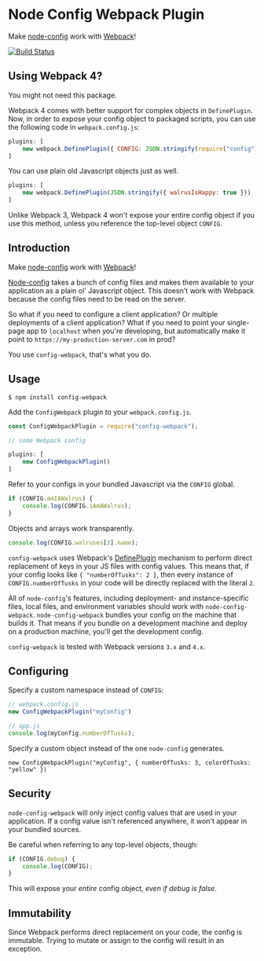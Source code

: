 Node Config Webpack Plugin
==========================

Make [node-config](https://github.com/lorenwest/node-config) work with [Webpack](https://webpack.js.org/)!

[![Build Status](https://travis-ci.org/arthanzel/node-config-webpack.svg?branch=master)](https://travis-ci.org/arthanzel/node-config-webpack)

Using Webpack 4?
----------------
You might not need this package.

Webpack 4 comes with better support for complex objects in `DefinePlugin`. Now, in order to expose your config object to packaged scripts, you can use the following code in `webpack.config.js`:

```javascript
plugins: [
    new webpack.DefinePlugin({ CONFIG: JSON.stringify(require("config")) })
]
```

You can use plain old Javascript objects just as well.

```javascript
plugins: [
    new webpack.DefinePlugin(JSON.stringify({ walrusIsHappy: true }))
]
```

Unlike Webpack 3, Webpack 4 won't expose your entire config object if you use this method, unless you reference the top-level object `CONFIG`.

Introduction
------------
Make [node-config](https://github.com/lorenwest/node-config) work with [Webpack](https://webpack.js.org/)!

[Node-config](https://github.com/lorenwest/node-config) takes a bunch of config files and makes them available to your application as a plain ol' Javascript object. This doesn't work with Webpack because the config files need to be read on the server.

So what if you need to configure a client application? Or multiple deployments of a client application? What if you need to point your single-page app to `localhost` when you're developing, but automatically make it point to `https://my-production-server.com` in prod?

You use `config-webpack`, that's what you do.

Usage
-----
    $ npm install config-webpack
    
Add the `ConfigWebpack` plugin to your `webpack.config.js`.

```javascript
const ConfigWebpackPlugin = require("config-webpack");

// some Webpack config

plugins: [
    new ConfigWebpackPlugin()
]
```
   
Refer to your configs in your bundled Javascript via the `CONFIG` global.

```javascript
if (CONFIG.amIAWalrus) {
    console.log(CONFIG.iAmAWalrus);
}
```
    
Objects and arrays work transparently.

```javascript
console.log(CONFIG.walruses[3].name);
```

`config-webpack` uses Webpack's [DefinePlugin](https://webpack.js.org/plugins/define-plugin/) mechanism to perform direct replacement of keys in your JS files with config values. This means that, if your config looks like `{ "numberOfTusks": 2 }`, then every instance of `CONFIG.numberOfTusks` in your code will be directly replaced with the literal `2`.

All of `node-config`'s features, including deployment- and instance-specific files, local files, and environment variables should work with `node-config-webpack`. `node-config-webpack` bundles your config on the machine that builds it. That means if you bundle on a development machine and deploy on a production machine, you'll get the development config.

`config-webpack` is tested with Webpack versions `3.x` and `4.x`.

Configuring
-----------
Specify a custom namespace instead of `CONFIG`:

```javascript
// webpack.config.js
new ConfigWebpackPlugin("myConfig")

// app.js
console.log(myConfig.numberOfTusks);
```
    
Specify a custom object instead of the one `node-config` generates.

    new ConfigWebpackPlugin("myConfig", { numberOfTusks: 3, colorOfTusks: "yellow" })
    
Security
--------
`node-config-webpack` will only inject config values that are used in your application. If a config value isn't referenced anywhere, it won't appear in your bundled sources.

Be careful when referring to any top-level objects, though:

```javascript
if (CONFIG.debug) {
    console.log(CONFIG);
}
```
    
This will expose your *entire* config object, *even if debug is false*.

Immutability
------------
Since Webpack performs direct replacement on your code, the config is immutable. Trying to mutate or assign to the config will result in an exception.

